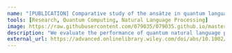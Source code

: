```yaml
---
name: "[PUBLICATION] Comparative study of the ansätze in quantum language models"
tools: [Research, Quantum Computing, Natural Language Processing]
image: https://raw.githubusercontent.com/079035/079035.github.io/master/docs/images/papel_page-0001.jpg
description: "We evaluate the performance of quantum natural language processing (QNLP) models based on these ansätze at different levels in text classification tasks."
external_url: https://advanced.onlinelibrary.wiley.com/doi/abs/10.1002/qute.202500134
---
```

